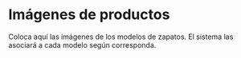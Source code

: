 # Imágenes de productos

Coloca aquí las imágenes de los modelos de zapatos. El sistema las asociará a cada modelo según corresponda.
